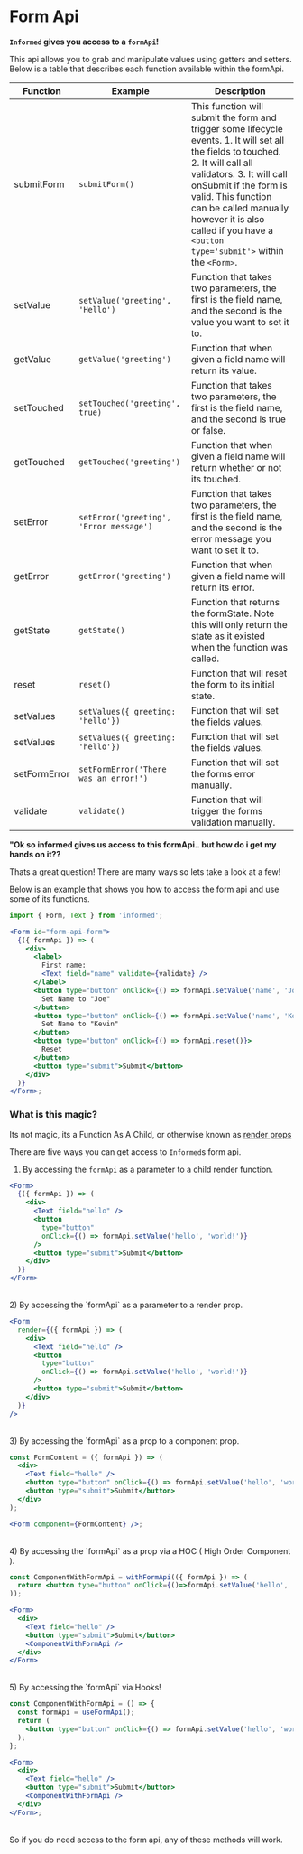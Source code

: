 # Form Api

**`Informed` gives you access to a `formApi`!**

This api allows you to grab and manipulate values using getters and setters. Below is a table that describes each function available within the formApi.

| Function     | Example                                 | Description                                                                                                                                                                                                                                                                                                               |
| ------------ | --------------------------------------- | ------------------------------------------------------------------------------------------------------------------------------------------------------------------------------------------------------------------------------------------------------------------------------------------------------------------------- |
| submitForm   | `submitForm()`                          | This function will submit the form and trigger some lifecycle events. 1. It will set all the fields to touched. 2. It will call all validators. 3. It will call onSubmit if the form is valid. This function can be called manually however it is also called if you have a `<button type='submit'>` within the `<Form>`. |
| setValue     | `setValue('greeting', 'Hello')`         | Function that takes two parameters, the first is the field name, and the second is the value you want to set it to.                                                                                                                                                                                                       |
| getValue     | `getValue('greeting')`                  | Function that when given a field name will return its value.                                                                                                                                                                                                                                                              |
| setTouched   | `setTouched('greeting', true)`          | Function that takes two parameters, the first is the field name, and the second is true or false.                                                                                                                                                                                                                         |
| getTouched   | `getTouched('greeting')`                | Function that when given a field name will return whether or not its touched.                                                                                                                                                                                                                                             |
| setError     | `setError('greeting', 'Error message')` | Function that takes two parameters, the first is the field name, and the second is the error message you want to set it to.                                                                                                                                                                                               |
| getError     | `getError('greeting')`                  | Function that when given a field name will return its error.                                                                                                                                                                                                                                                              |
| getState     | `getState()`                            | Function that returns the formState. Note this will only return the state as it existed when the function was called.                                                                                                                                                                                                     |
| reset        | `reset()`                               | Function that will reset the form to its initial state.                                                                                                                                                                                                                                                                   |
| setValues    | `setValues({ greeting: 'hello'})`       | Function that will set the fields values.                                                                                                                                                                                                                                                                                 |
| setValues    | `setValues({ greeting: 'hello'})`       | Function that will set the fields values.                                                                                                                                                                                                                                                                                 |
| setFormError | `setFormError('There was an error!')`   | Function that will set the forms error manually.                                                                                                                                                                                                                                                                          |
| validate     | `validate()`                            | Function that will trigger the forms validation manually.                                                                                                                                                                                                                                                                 |

**"Ok so informed gives us access to this formApi.. but how do i get my hands
on it??**

Thats a great question! There are many ways so lets take a look at a few!

Below is an example that shows you how to access the form api and use some of
its functions.

<!-- STORY -->

```jsx
import { Form, Text } from 'informed';

<Form id="form-api-form">
  {({ formApi }) => (
    <div>
      <label>
        First name:
        <Text field="name" validate={validate} />
      </label>
      <button type="button" onClick={() => formApi.setValue('name', 'Joe')}>
        Set Name to "Joe"
      </button>
      <button type="button" onClick={() => formApi.setValue('name', 'Kevin')}>
        Set Name to "Kevin"
      </button>
      <button type="button" onClick={() => formApi.reset()}>
        Reset
      </button>
      <button type="submit">Submit</button>
    </div>
  )}
</Form>;
```

### What is this magic?

Its not magic, its a Function As A Child, or otherwise known as [render props](https://reactjs.org/docs/render-props.html)

There are five ways you can get access to `Informed`s form api.

1. By accessing the `formApi` as a parameter to a child render function.

```jsx
<Form>
  {({ formApi }) => (
    <div>
      <Text field="hello" />
      <button
        type="button"
        onClick={() => formApi.setValue('hello', 'world!')}
      />
      <button type="submit">Submit</button>
    </div>
  )}
</Form>
```

<br/>
2) By accessing the `formApi` as a parameter to a render prop.

```jsx
<Form
  render={({ formApi }) => (
    <div>
      <Text field="hello" />
      <button
        type="button"
        onClick={() => formApi.setValue('hello', 'world!')}
      />
      <button type="submit">Submit</button>
    </div>
  )}
/>
```

<br/>
3) By accessing the `formApi` as a prop to a component prop.

```jsx
const FormContent = ({ formApi }) => (
  <div>
    <Text field="hello" />
    <button type="button" onClick={() => formApi.setValue('hello', 'world!')} />
    <button type="submit">Submit</button>
  </div>
);

<Form component={FormContent} />;
```

<br/>
4) By accessing the `formApi` as a prop via a HOC ( High Order Component ).

```jsx
const ComponentWithFormApi = withFormApi(({ formApi }) => (
  return <button type="button" onClick={()=>formApi.setValue('hello', 'world!')}/>
));

<Form>
  <div>
    <Text field="hello" />
    <button type="submit">Submit</button>
    <ComponentWithFormApi />
  </div>
</Form>
```

<br/>
5) By accessing the `formApi` via Hooks!

```jsx
const ComponentWithFormApi = () => {
  const formApi = useFormApi();
  return (
    <button type="button" onClick={() => formApi.setValue('hello', 'world!')} />
  );
};

<Form>
  <div>
    <Text field="hello" />
    <button type="submit">Submit</button>
    <ComponentWithFormApi />
  </div>
</Form>;
```

<br/>
So if you do need access to the form api, any of these methods will work.
